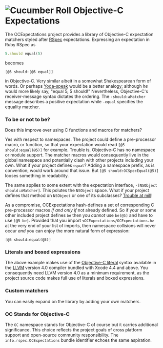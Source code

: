 # ![Cucumber Roll](http://files.softicons.com/download/object-icons/richs-misc-icons-by-rich-d/png/24/Cucumber%20Roll.png) Objective-C Expectations

The OCExpectations project provides a library of Objective-C expectation matchers styled after [RSpec](http://rspec.info/) expectations. Expressing an expectation in Ruby RSpec as

```ruby
5.should equal(5)
```

becomes

```objc
[@5 should:[@5 equal]]
```

in Objective-C. Very similar albeit in a somewhat Shakespearean form of words. Or perhaps [Yoda-speak](http://www.yodaspeak.co.uk/index.php) would be a better analogy; although _he_ would more likely say, "equal 5, 5 should!" Nevertheless, Objective-C's receiver-message syntax dictates the ordering. The `-should:aMatcher` message describes a positive expectation while `-equal` specifies the equality matcher.

### To be or not to be?

Does this improve over using C functions and macros for matchers?

Yes with respect to namespaces. The project could define a pre-processor macro, or function, so that your expectation would read `[@5 should:equal(@5)]` for example. Trouble is, Objective-C has no namespace or module support. The matcher macros would consequently live in the global namespace and potentially clash with other projects including your own. What if your project defines `equal`? Adding a namespace prefix, as is convention, would work around that issue. But `[@5 should:OCSpecEqual(@5)]` looses something in readability.

The same applies to some extent with the expectation interface, `-[NSObject should:aMatcher]`. This polutes the `NSObject` space. What if your project defines that method on `NSObject` or one of its subclasses? [Trouble at mill](http://www.urbandictionary.com/define.php?term=trouble%20at%20the%20mill)!

As a compromise, OCExpectations hash-defines a set of corresponding C pre-processor macros _if and only if_ not already defined. So if your or some other included project defines `be` then you _cannot_ use `be(@5)` and have to use `[@5 be]`. Provided that you import `<OCExpectations/OCExpectations.h>` at the very end of your list of imports, then namespace collisions will never occur _and_ you can enjoy the more natural form of expression:

```objc
[@5 should:equal(@5)]
```

### Literals and boxed expressions

The above example makes use of the [Objective-C literal](http://clang.llvm.org/docs/ObjectiveCLiterals.html) syntax available in the [LLVM](http://llvm.org/) version 4.0 compiler bundled with Xcode 4.4 and above. You consequently need LLVM version 4.0 as a minimum requirement, as the project source code makes full use of literals and boxed expressions.

### Custom matchers

You can easily expand on the library by adding your own matchers.

### OC Stands for Objective-C

The `OC` namespace stands for Objective-C of course but it carries additional significance. This choice reflects the project goals of cross platform support and open-source community responsibility. The `info.rspec.OCExpectations` bundle identifier echoes the same aspiration.

